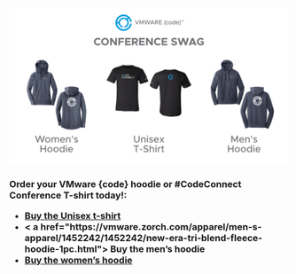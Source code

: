 <img src="swag.jpg" alt="Order VMware {code} Swag!" width="800">


<h3>Order your VMware {code} hoodie or #CodeConnect Conference T-shirt today!:<h/3>
  <ul> 
    <li><a href="https://vmware.zorch.com/apparel/ladies-apparel/1452258/1452258/bella-canvas-unisex-t-shirt-1pc.html">Buy the Unisex t-shirt<a/></li>
    <li>< a href="https://vmware.zorch.com/apparel/men-s-apparel/1452242/1452242/new-era-tri-blend-fleece-hoodie-1pc.html"> Buy the men’s hoodie<a/></li>
    <li><a href="https://vmware.zorch.com/apparel/ladies-apparel/1452250/1452250/new-era-ladies-tri-blend-fleece-hoodie-1pc.html">Buy the women’s hoodie<a/> 
 </li>
  </ul>

